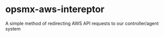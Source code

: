 # opsmx-aws-intereptor
A simple method of redirecting AWS API requests to our controller/agent system
